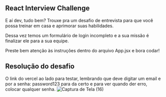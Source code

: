 ## React Interview Challenge 

E aí dev, tudo bem? Trouxe pra um desafio de entrevista para que você possa treinar em casa e aprimorar suas habilidades.

Dessa vez temos um formulário de login incompleto e a sua missão é finalizar ele para a sua equipe.

Preste bem atenção às instruções dentro do arquivo App.jsx e bora codar!

## Resolução do desafio
O link do vercel ao lado para testar, lembrando que deve digitar um email e por a senha: password123 para da certo e para ver
quando der erro, colocar qualquer senha.
![Captura de Tela (16)](https://user-images.githubusercontent.com/23459929/213931383-922fb84a-bcac-4685-b6e2-c895441ae566.png)
